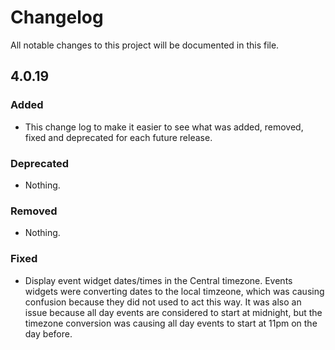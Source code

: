 # Changelog
All notable changes to this project will be documented in this file.

## 4.0.19

### Added
- This change log to make it easier to see what was added, removed, fixed and deprecated for each future release.

### Deprecated
- Nothing.

### Removed
- Nothing.

### Fixed
- Display event widget dates/times in the Central timezone.  Events widgets were converting dates to the local timzeone, which was causing confusion because they did not used to act this way.  It was also an issue because all day events are considered to start at midnight, but the timezone conversion was causing all day events to start at 11pm on the day before.

